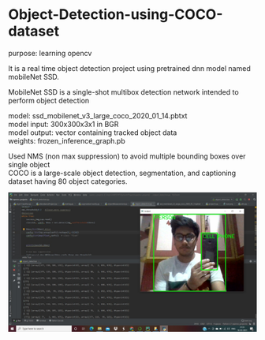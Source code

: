 # Object-Detection-using-COCO-dataset

purpose: learning opencv<br>

It is a real time object detection project using pretrained dnn model named mobileNet SSD.<br>

MobileNet SSD is a single-shot multibox detection network intended to perform object detection <br>

model: ssd_mobilenet_v3_large_coco_2020_01_14.pbtxt<br>
model input: 300x300x3x1 in BGR<br>
model output: vector containing tracked object data<br>
weights: frozen_inference_graph.pb <br>

Used NMS (non max suppression) to avoid multiple bounding boxes over single object<br>
COCO is a large-scale object detection, segmentation, and captioning dataset having 80 object categories.<br>

<img src="https://github.com/HarshitDolu/Object-Detection-using-COCO-dataset/blob/main/demo_img.jpg" width="900">
